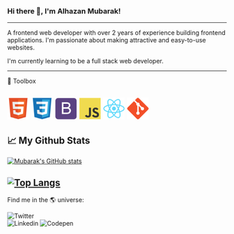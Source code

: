 ### Hi there 👋, I'm Alhazan Mubarak!

---

A  frontend web developer with over 2 years of experience building frontend applications. I'm  passionate about making attractive and easy-to-use websites.

I'm currently learning to be a full stack web developer.

---
&#129520; Toolbox  

<img src="https://github.com/devicons/devicon/blob/master/icons/html5/html5-original.svg" alt='HTML logo' width='50' height='50'/> <img src="https://github.com/devicons/devicon/blob/master/icons/css3/css3-original.svg" alt='CSS logo' width='50' height='50'/> 
<img src="https://github.com/devicons/devicon/blob/master/icons/bootstrap/bootstrap-plain.svg" alt='Bootstrap logo' width='50' height='50'/>
<img src="https://github.com/devicons/devicon/blob/master/icons/javascript/javascript-original.svg" alt='javascript logo' width='50' height='50'/>
<img src="https://github.com/devicons/devicon/blob/master/icons/react/react-original.svg" alt='React logo' width='50' height='50'/>
<img src="https://github.com/devicons/devicon/blob/master/icons/git/git-original.svg" alt='Git logo' width='50' height='50'/>
---
## &#x1f4c8; My Github Stats

[![Mubarak's GitHub stats](https://github-readme-stats.vercel.app/api?username=poly4concept&hide=issues&show_icons==true&theme=radical)](https://github.com/anuraghazra/github-readme-stats)

[![Top Langs](https://github-readme-stats.vercel.app/api/top-langs/?username=poly4concept&layout=compact&theme=radical)](https://github.com/anuraghazra/github-readme-stats)
---
Find me in the &#x1f30e; universe:

![Twitter ](https://twitter.com/alhazanm)  
![Linkedin](https://www.linkedin.com/in/alhazan-olajuwon/)
![Codepen](https://codepen.io/AlhazanMubarak)
<!--
**poly4concept/poly4concept** is a ✨ _special_ ✨ repository because its `README.md` (this file) appears on your GitHub profile.

Here are some ideas to get you started:

- 🔭 I’m currently working on ...
- 🌱 I’m currently learning ...
- 👯 I’m looking to collaborate on ...
- 🤔 I’m looking for help with ...
- 💬 Ask me about ...
- 📫 How to reach me: ...
- 😄 Pronouns: ...
- ⚡ Fun fact: ...
-->
